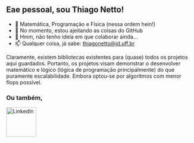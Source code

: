 ## Eae pessoal, sou Thiago Netto!


- 👀 Matemática, Programação e Física (nessa ordem hein!)
- 🌱 No momento, estou ajeitando as coisas do GitHub
- 💞️ Hmm, não tenho ideia em que colaborar ainda...
- 📫 Qualquer coisa, já sabe: thiagonetto@id.uff.br


Claramente, existem bibliotecas existentes para (quase) todos os projetos aqui guardados. Portanto, os projetos visam demonstrar o desenvolver matemático e lógico (lógica de programação principalmente) do que puramente escalabilidade. Embora optou-se por algoritmos com menor flops possível.


### Ou também,
[<img align="left" alt="LinkedIn" width="80" src="https://github.com/melanieshi0120/melanieshi0120/blob/master/linkedin.ico" />]( https://www.linkedin.com/in/thiagonett0/)
<br />
